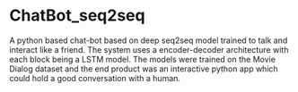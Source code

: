 # ChatBot_seq2seq
A python based chat-bot based on deep seq2seq model trained to talk and interact like a friend. The system uses a encoder-decoder architecture with each block being a LSTM model. The models were trained on the Movie Dialog dataset and the end product was an interactive python app which could hold a good conversation with a human.

